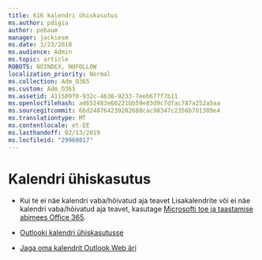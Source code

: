 ```yaml
---
title: 616 kalendri ühiskasutus
ms.author: pdigia
author: pebaum
manager: jackiesm
ms.date: 3/23/2018
ms.audience: Admin
ms.topic: article
ROBOTS: NOINDEX, NOFOLLOW
localization_priority: Normal
ms.collection: Adm_O365
ms.custom: Adm_O365
ms.assetid: 411509f0-932c-4636-9233-7eeb677f7b11
ms.openlocfilehash: ad652483e66221bb59e83d9c7dfac787a252a5aa
ms.sourcegitcommit: 6bd248764239282688cac98347c2356b701389e4
ms.translationtype: MT
ms.contentlocale: et-EE
ms.lasthandoff: 02/13/2019
ms.locfileid: "29969817"
---
```

# <a name="calendar-sharing"></a>Kalendri ühiskasutus

- Kui te ei näe kalendri vaba/hõivatud aja teavet Lisakalendrite või ei näe kalendri vaba/hõivatud aja teavet, kasutage [Microsofti toe ja taastamise abimees Office 365](https://diagnostics.office.com/).
    
- [Outlooki kalendri ühiskasutusse](https://support.office.com/article/353ed2c1-3ec5-449d-8c73-6931a0adab88)
    
- [Jaga oma kalendrit Outlook Web äri](https://support.office.com/article/7ecef8ae-139c-40d9-bae2-a23977ee58d5)
    

